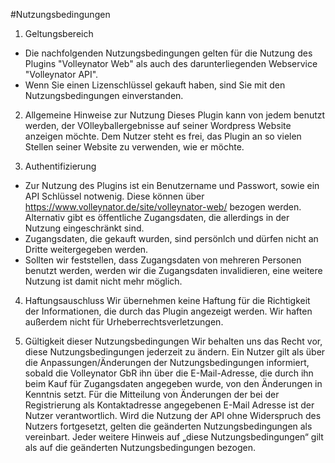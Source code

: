 #Nutzungsbedingungen

1. Geltungsbereich
* Die nachfolgenden Nutzungsbedingungen gelten für die Nutzung des Plugins "Volleynator Web" als auch des darunterliegenden Webservice "Volleynator API".
* Wenn Sie einen Lizenschlüssel gekauft haben, sind Sie mit den Nutzungsbedingungen einverstanden.

2. Allgemeine Hinweise zur Nutzung
Dieses Plugin kann von jedem benutzt werden, der VOlleyballergebnisse auf seiner Wordpress Website anzeigen möchte. Dem Nutzer steht es frei, das Plugin an so vielen Stellen seiner Website zu verwenden, wie er möchte.

3. Authentifizierung
* Zur Nutzung des Plugins ist ein Benutzername und Passwort, sowie ein API Schlüssel notwenig. Diese können über https://www.volleynator.de/site/volleynator-web/ bezogen werden. Alternativ gibt es öffentliche Zugangsdaten, die allerdings in der Nutzung eingeschränkt sind.
* Zugangsdaten, die gekauft wurden, sind persönlch und dürfen nicht an Dritte weitergegeben werden.
* Sollten wir feststellen, dass Zugangsdaten von mehreren Personen benutzt werden, werden wir die Zugangsdaten invalidieren, eine weitere Nutzung ist damit nicht mehr möglich.

4. Haftungsauschluss
Wir übernehmen keine Haftung für die Richtigkeit der Informationen, die durch das Plugin angezeigt werden.
Wir haften außerdem nicht für Urheberrechtsverletzungen.

5. Gültigkeit dieser Nutzungsbedingungen
Wir behalten uns das Recht vor, diese Nutzungsbedingungen jederzeit zu ändern. Ein Nutzer gilt als über die Anpassungen/Änderungen der Nutzungsbedingungen informiert, sobald die Volleynator GbR ihn über die E-Mail-Adresse, die durch ihn beim Kauf für Zugangsdaten angegeben wurde, von den Änderungen in Kenntnis setzt. Für die Mitteilung von Änderungen der bei der Registrierung als Kontaktadresse angegebenen E-Mail Adresse ist der Nutzer verantwortlich. Wird die Nutzung der API ohne Widerspruch des Nutzers fortgesetzt, gelten die geänderten Nutzungsbedingungen als vereinbart. Jeder weitere Hinweis auf „diese Nutzungsbedingungen“ gilt als auf die geänderten Nutzungsbedingungen bezogen.
